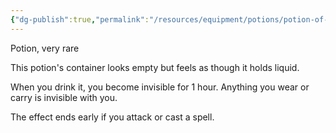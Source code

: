 ```yaml
---
{"dg-publish":true,"permalink":"/resources/equipment/potions/potion-of-invisibility/"}
---
```


Potion, very rare 

This potion's container looks empty but feels as though it holds liquid. 

When you drink it, you become invisible for 1 hour. Anything you wear or carry is invisible with you. 

The effect ends early if you attack or cast a spell.